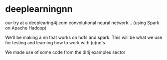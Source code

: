 # deeplearningnn
our try at a deeplearing4j.com convolutional neural network... (using Spark on Apache Hadoop)

We'll be making a nn that works on hdfs and spark.
This will be what we use for testing and learning how to work with (c)nn's

We made use of some code from the dl4j examples sector
